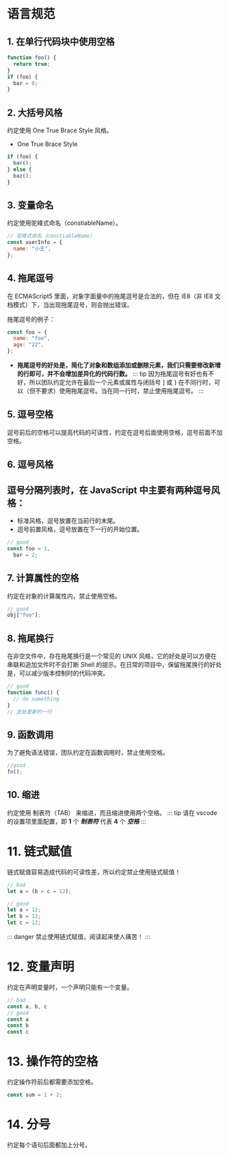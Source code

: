 <!--
 * @Author: ReturnMars
 * @Date: 2023-06-06 10:02:36
 * @LastEditors: ReturnMars
 * @LastEditTime: 2023-06-06 11:06:59
 * @Description: JS规范-语言规范
-->

# 语言规范

## 1. 在单行代码块中使用空格

```js
function foo() {
  return true;
}
if (foo) {
  bar = 0;
}
```

## 2. 大括号风格

约定使用 One True Brace Style 风格。

- One True Brace Style

```js
if (foo) {
  bar();
} else {
  baz();
}
```

## 3. 变量命名

约定使用驼峰式命名（constiableName）。

```js
// 驼峰式命名（constiableName）
const userInfo = {
  name: "小王",
};
```

## 4. 拖尾逗号

在 ECMAScript5 里面，对象字面量中的拖尾逗号是合法的，但在 IE8（非 IE8 文档模式）下，当出现拖尾逗号，则会抛出错误。

拖尾逗号的例子：

```js
const foo = {
  name: "foo",
  age: "22",
};
```

- **拖尾逗号的好处是，简化了对象和数组添加或删除元素，我们只需要修改新增的行即可，并不会增加差异化的代码行数。**
  ::: tip
  因为拖尾逗号有好也有不好，所以团队约定允许在最后一个元素或属性与闭括号 ] 或 } 在不同行时，可以（但不要求）使用拖尾逗号。当在同一行时，禁止使用拖尾逗号。
  :::

## 5. 逗号空格

逗号前后的空格可以提高代码的可读性，约定在逗号后面使用空格，逗号前面不加空格。

## 6. 逗号风格

## 逗号分隔列表时，在 JavaScript 中主要有两种逗号风格：

- 标准风格，逗号放置在当前行的末尾。
- 逗号前置风格，逗号放置在下一行的开始位置。

```js
// good
const foo = 1,
  bar = 2;
```

## 7. 计算属性的空格

约定在对象的计算属性内，禁止使用空格。

```js
// good
obj["foo"];
```

## 8. 拖尾换行

在非空文件中，存在拖尾换行是一个常见的 UNIX 风格，它的好处是可以方便在串联和追加文件时不会打断 Shell 的提示。在日常的项目中，保留拖尾换行的好处是，可以减少版本控制时的代码冲突。

```js
// good
function func() {
  // do something
}
// 此处是新的一行
```

## 9. 函数调用

为了避免语法错误，团队约定在函数调用时，禁止使用空格。

```js
//good
fn();
```

## 10. 缩进

约定使用 制表符（TAB） 来缩进，而且缩进使用两个空格。
::: tip
请在 vscode 的设置项里面配置，即 **1** 个 **_制表符_** 代表 **4** 个 **_空格_**
:::

# 11. 链式赋值

链式赋值容易造成代码的可读性差，所以约定禁止使用链式赋值！

```js
// bad
let a = (b = c = 12);

// good
let a = 12;
let b = 12;
let c = 12;
```

::: danger
禁止使用链式赋值，阅读起来使人痛苦！
:::

# 12. 变量声明

约定在声明变量时，一个声明只能有一个变量。

```js
// bad
const a, b, c
// good
const a
const b
const c
```

# 13. 操作符的空格

约定操作符前后都需要添加空格。

```js
const sum = 1 + 2;
```

# 14. 分号

约定每个语句后面都加上分号。
